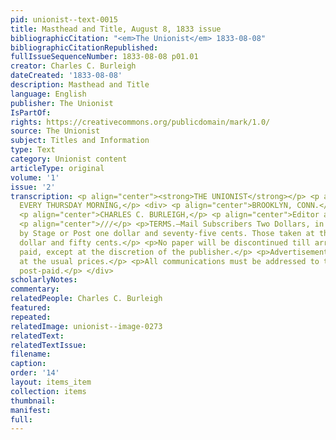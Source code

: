```yaml
---
pid: unionist--text-0015
title: Masthead and Title, August 8, 1833 issue
bibliographicCitation: "<em>The Unionist</em> 1833-08-08"
bibliographicCitationRepublished: 
fullIssueSequenceNumber: 1833-08-08 p01.01
creator: Charles C. Burleigh
dateCreated: '1833-08-08'
description: Masthead and Title
language: English
publisher: The Unionist
IsPartOf: 
rights: https://creativecommons.org/publicdomain/mark/1.0/
source: The Unionist
subject: Titles and Information
type: Text
category: Unionist content
articleType: original
volume: '1'
issue: '2'
transcription: <p align="center"><strong>THE UNIONIST</strong></p> <p align="center">PUBLISHED
  EVERY THURSDAY MORNING,</p> <div> <p align="center">BROOKLYN, CONN.</p> <p align="center">///</p>
  <p align="center">CHARLES C. BURLEIGH,</p> <p align="center">Editor and Publisher</p>
  <p align="center">///</p> <p>TERMS.—Mail Subscribers Two Dollars, in advance. Delivered
  by Stage or Post one dollar and seventy-five cents. Those taken at the office, one
  dollar and fifty cents.</p> <p>No paper will be discontinued till arrearages are
  paid, except at the discretion of the publisher.</p> <p>Advertisements inserted
  at the usual prices.</p> <p>All communications must be addressed to the Editor,
  post-paid.</p> </div>
scholarlyNotes: 
commentary: 
relatedPeople: Charles C. Burleigh
featured: 
repeated: 
relatedImage: unionist--image-0273
relatedText: 
relatedTextIssue: 
filename: 
caption: 
order: '14'
layout: items_item
collection: items
thumbnail: 
manifest: 
full: 
---
```

